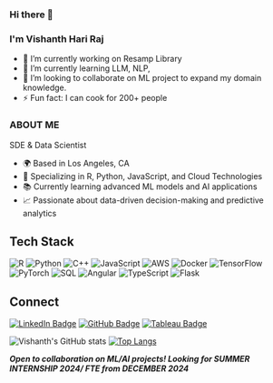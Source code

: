 ### Hi there 👋

### I'm Vishanth Hari Raj

- 🔭 I’m currently working on Resamp Library
- 🌱 I’m currently learning LLM, NLP, 
- 👯 I’m looking to collaborate on ML project to expand my domain knowledge. 
- ⚡ Fun fact: I can cook for 200+ people

### ABOUT ME
SDE & Data Scientist 

- 🌍 Based in Los Angeles, CA
- 🔧 Specializing in R, Python, JavaScript, and Cloud Technologies
- 📚 Currently learning advanced ML models and AI applications
- 📈 Passionate about data-driven decision-making and predictive analytics

## Tech Stack

![R](https://img.shields.io/badge/R-276DC3?style=for-the-badge&logo=r&logoColor=white)
![Python](https://img.shields.io/badge/Python-3776AB?style=for-the-badge&logo=python&logoColor=white)
![C++](https://img.shields.io/badge/C++-00599C?style=for-the-badge&logo=cplusplus&logoColor=white)
![JavaScript](https://img.shields.io/badge/JavaScript-F7DF1E?style=for-the-badge&logo=javascript&logoColor=black)
![AWS](https://img.shields.io/badge/AWS-232F3E?style=for-the-badge&logo=amazonaws&logoColor=white)
![Docker](https://img.shields.io/badge/Docker-2496ED?style=for-the-badge&logo=docker&logoColor=white)
![TensorFlow](https://img.shields.io/badge/TensorFlow-FF6F00?style=for-the-badge&logo=tensorflow&logoColor=white)
![PyTorch](https://img.shields.io/badge/PyTorch-EE4C2C?style=for-the-badge&logo=pytorch&logoColor=white)
![SQL](https://img.shields.io/badge/SQL-4479A1?style=for-the-badge&logo=postgresql&logoColor=white)
![Angular](https://img.shields.io/badge/Angular-DD0031?style=for-the-badge&logo=angular&logoColor=white)
![TypeScript](https://img.shields.io/badge/TypeScript-3178C6?style=for-the-badge&logo=typescript&logoColor=white)
![Flask](https://img.shields.io/badge/Flask-000000?style=for-the-badge&logo=flask&logoColor=white)


## Connect

[![LinkedIn Badge](https://img.shields.io/badge/-LinkedIn-blue?style=flat&logo=Linkedin&logoColor=white)](Your_LinkedIn_URL)
[![GitHub Badge](https://img.shields.io/badge/-GitHub-181717?style=flat&logo=github)](https://github.com/vishanth10)
[![Tableau Badge](https://img.shields.io/badge/-Tableau-E97627?style=flat&logo=Tableau&logoColor=white)](Your_Tableau_Profile_URL)

![Vishanth's GitHub stats](https://github-readme-stats.vercel.app/api?username=vishanth10&show_icons=true)
[![Top Langs](https://github-readme-stats.vercel.app/api/top-langs/?username=vishanth10)](https://github.com/anuraghazra/github-readme-stats)

 _**Open to collaboration on ML/AI projects! Looking for SUMMER INTERNSHIP 2024/ FTE from DECEMBER 2024**_


